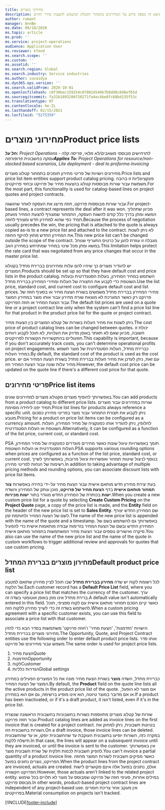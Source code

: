 ```yaml
---
title: מחירוני מוצרים
description: נושא זה מספק מידע על המחירונים בתמחור הקטלוג המשמש להצעות מחיר וחוזים.
author: rumant
manager: AnnBe
ms.date: 09/18/2020
ms.topic: article
ms.prod: ''
ms.service: project-operations
audience: Application User
ms.reviewer: kfend
ms.search.scope: ''
ms.custom: ''
ms.assetid: ''
ms.search.region: Global
ms.search.industry: Service industries
ms.author: suvaidya
ms.dyn365.ops.version: ''
ms.search.validFrom: 2020-10-01
ms.openlocfilehash: c0f30bec159254c078024549b7b0dd0c048ef65d
ms.sourcegitcommit: fa32b1893286f20271fa4ec4be8fc68bd135f53c
ms.translationtype: HT
ms.contentlocale: he-IL
ms.lasthandoff: 02/15/2021
ms.locfileid: "5275359"
---
```

# <a name="product-price-lists"></a><span data-ttu-id="809f0-103">מחירוני מוצרים</span><span class="sxs-lookup"><span data-stu-id="809f0-103">Product price lists</span></span>

<span data-ttu-id="809f0-104">_**חל על:** Project Operations לתרחישים מבוססי משאבים/לא מלאי, פריסה קלה - עסקה בחשבונית פרופורמה_</span><span class="sxs-lookup"><span data-stu-id="809f0-104">_**Applies To:** Project Operations for resource/non-stocked based scenarios, Lite deployment - deal to proforma invoicing_</span></span>

<span data-ttu-id="809f0-105">מחירונים וישויות של פריטי מחירון תומכים בתמחור קטלוג מוצרים.</span><span class="sxs-lookup"><span data-stu-id="809f0-105">Price lists and price list item entities support product catalog pricing.</span></span> <span data-ttu-id="809f0-106">פונקציונליות זו ברובה משמשת עבור שורות מבוססות קטלוג בהצעות מחיר של פרויקט ובחוזי פרויקטים.</span><span class="sxs-lookup"><span data-stu-id="809f0-106">For the most part, this functionality is used for catalog-based lines on project quotes and project contracts.</span></span>

<span data-ttu-id="809f0-107">עבור שורות מבוססות פרויקט, חוזה מייצג את העסקה לאחר שהושגה.</span><span class="sxs-lookup"><span data-stu-id="809f0-107">For project-based lines, a contract represents the deal after it was won.</span></span> <span data-ttu-id="809f0-108">מכיוון שתהליך המשא ומתן בדרך כלל קודם להשגת העסקה, התמחור שמצורף להצעת המחיר מועתק תמיד כפי שהוא למחירון חדש ומצורף לחוזה.</span><span class="sxs-lookup"><span data-stu-id="809f0-108">Because the process of negotiation usually precedes the win, the pricing that is attached to the quote is always copied as-is to a new price list and attached to the contract.</span></span> <span data-ttu-id="809f0-109">לא ניתן לשנות את המחירון החדש מחוץ להיקף החוזה.</span><span class="sxs-lookup"><span data-stu-id="809f0-109">This new price list can't be changed outside the scope of the contract.</span></span> <span data-ttu-id="809f0-110">מגבלה זו עוזרת להגן על כרטיס התעריף שנוהל במשא ומתן מכל שינוי במחיר שמתרחש במחירון האב.</span><span class="sxs-lookup"><span data-stu-id="809f0-110">This limitation helps protect the rate card that was negotiated from any price changes that occur in the master price list.</span></span>

<span data-ttu-id="809f0-111">יש להגדיר מוצרים כך שיהיו להם עלות ומחירונים בברירת מחדל בקטלוג המוצרים.</span><span class="sxs-lookup"><span data-stu-id="809f0-111">Products should be set up so that they have default cost and price lists in the product catalog.</span></span> <span data-ttu-id="809f0-112">השתמש במחיר המחירון, בעלות הסטנדרטית ובעלות השוטפת כדי לקבוע את התצורה של העלות ומחירי המחירון בברירת מחדל.</span><span class="sxs-lookup"><span data-stu-id="809f0-112">Use the list price, standard cost, and current cost to configure default cost and list prices.</span></span> <span data-ttu-id="809f0-113">מחירי המחירון בברירת מחדל משמשים בשורת הצעת מחיר או בסעיף חוזה של פרויקט רק כאשר המערכת לא מוצאת שורת מחירון עבור אותו מוצר במחירון המוצר עבור הצעת המחיר או חוזה הפרויקט.</span><span class="sxs-lookup"><span data-stu-id="809f0-113">The default list prices are used on a quote line or a project contract line only when the system can't find a price list line for that product in the product price list for the quote or project contract.</span></span>

<span data-ttu-id="809f0-114">ניתן לשנות את מחיר העלות בשורות של קטלוג המוצרים בין הצעות מחיר.</span><span class="sxs-lookup"><span data-stu-id="809f0-114">The cost price of product catalog lines can be changed between quotes.</span></span> <span data-ttu-id="809f0-115">יכולת זו חשובה, מכיוון שאם לא תאתר באופן מדויק את העלויות, לא תוכל לקבוע רווחים תפעוליים בהתקשרויות הקשורות לפרויקטים.</span><span class="sxs-lookup"><span data-stu-id="809f0-115">This capability is important, because if you don't accurately track costs, you can't determine operational profits on project engagements.</span></span> <span data-ttu-id="809f0-116">כברירת מחדל, העלות הסטנדרטית של מוצר תשמש כמחיר העלות.</span><span class="sxs-lookup"><span data-stu-id="809f0-116">By default, the standard cost of the product is used as the cost price.</span></span> <span data-ttu-id="809f0-117">עם זאת, ניתן לעדכן את מחיר העלות בברירת מחדל בשורת הצעת המחיר אם יש מחיר עלות שונה עבור הצעת המחיר הזו.</span><span class="sxs-lookup"><span data-stu-id="809f0-117">However, the default cost price can be updated on the quote line if there's a different cost price for that quote.</span></span>

## <a name="price-list-items"></a><span data-ttu-id="809f0-118">פריטי מחירונים</span><span class="sxs-lookup"><span data-stu-id="809f0-118">Price list items</span></span>

<span data-ttu-id="809f0-119">באפשרותך להוסיף מוצרים מקטלוג מוצרים למחירונים שונים.</span><span class="sxs-lookup"><span data-stu-id="809f0-119">You can add products from a product catalog to different price lists.</span></span> <span data-ttu-id="809f0-120">שורות במחירונים עבור מוצרים תמיד יפנו ליחידה מסוימת.</span><span class="sxs-lookup"><span data-stu-id="809f0-120">Price list lines for products always reference a specific unit.</span></span> <span data-ttu-id="809f0-121">ניתן לקבוע את תצורת התמחור עבור מוצר בפריטי מחירון כסכום מטבע.</span><span class="sxs-lookup"><span data-stu-id="809f0-121">Pricing for a product on price list items can be configured as a currency amount.</span></span> <span data-ttu-id="809f0-122">לחלופין, ניתן להגדיר אותו כפונקציה של מחיר המחירון, העלות השוטפת או העלות הסטנדרטית.</span><span class="sxs-lookup"><span data-stu-id="809f0-122">Alternatively, it can be configured as a function of the list price, current cost, or standard cost.</span></span>

<span data-ttu-id="809f0-123">PSA תומך באפשרויות עיגול שונות כאשר מחירים מוגדרים כפונקציה של מחיר המחירון, העלות הסטנדרטית או העלות השוטפת.</span><span class="sxs-lookup"><span data-stu-id="809f0-123">PSA supports various rounding options when prices are configured as a function of the list price, standard cost, or current cost.</span></span> <span data-ttu-id="809f0-124">בנוסף לניצול שיטות תמחור ואפשרויות עיגול מרובות, באפשרותך לשייך רשימות של הנחות לפריטי מחירון.</span><span class="sxs-lookup"><span data-stu-id="809f0-124">In addition to taking advantage of multiple pricing methods and rounding options, you can associate discount lists with price list items.</span></span> 

<span data-ttu-id="809f0-125">בעת יצירת מחירון חדש מותאם אישית עבור הצעת מחיר על-ידי בחירה באפשרות **צור תמחור מותאם אישית** בדף **הצעת מחיר של פרויקט‬**,‏ מוכן עותק של המחירון והשדה **ישות** בכותרת של המחירון החדש מוגדר בתור **ישות מכירות**.</span><span class="sxs-lookup"><span data-stu-id="809f0-125">When you create a new custom price list for a quote by selecting **Create Custom Pricing** on the **Project Quote** page, a copy of the price list is made, and the **Entity** field on the header of the new price list is set to **Sales Entity**.</span></span> <span data-ttu-id="809f0-126">שם המחירון החדש יצורף לשם של הצעת המחיר ולחותמת זמן.</span><span class="sxs-lookup"><span data-stu-id="809f0-126">The name of the new price list is appended with the name of the quote and a timestamp.</span></span> <span data-ttu-id="809f0-127">באפשרותך גם להשתמש בשם של המחירון החדש ובשם של הצעת המחיר בזרימות עבודה מותאמות אישית כדי להפעיל סיקרה ואישורים נוספים עבור הצעות מחיר המשתמשות בתמחור מותאם אישית.</span><span class="sxs-lookup"><span data-stu-id="809f0-127">You also can use the name of the new price list and the name of the quote in custom workflows to trigger additional review and approvals for quotes that use custom pricing.</span></span>

 
## <a name="default-product-price-list"></a><span data-ttu-id="809f0-128">מחירון מוצרים בברירת המחדל</span><span class="sxs-lookup"><span data-stu-id="809f0-128">Default product price list</span></span>
<span data-ttu-id="809f0-129">לכל רשומת לקוח יש שדה **מחירון בברירת מחדל** שבו תוכל לציין מחירון שתואם למטבע של הלקוח.</span><span class="sxs-lookup"><span data-stu-id="809f0-129">Each customer record has a **Default Price List** field, where you can specify a price list that matches the currency of the customer.</span></span> <span data-ttu-id="809f0-130">ערך ברירת מחדל אינו מוזן באופן אוטומטי בשדה זה.</span><span class="sxs-lookup"><span data-stu-id="809f0-130">A default value isn't automatically entered in this field.</span></span> <span data-ttu-id="809f0-131">כאשר קיים הסכם תמחור מותאם אישית עם לקוח ספציפי, תוכל להשתמש בשדה זה כדי לשייך מחירון ללקוח הזה.</span><span class="sxs-lookup"><span data-stu-id="809f0-131">When a custom pricing agreement with a specific customer exists, you can use this field to associate a price list with that customer.</span></span>

<span data-ttu-id="809f0-132">הישויות 'הזדמנות', 'הצעת מחיר' ו'חוזה פרויקט' משתמשות בסדר הבא כדי להזין מחירוני מוצרים בברירת מחדל.</span><span class="sxs-lookup"><span data-stu-id="809f0-132">The Opportunity, Quote, and Project Contract entities use the following order to enter default product price lists.</span></span> <span data-ttu-id="809f0-133">אותו סדר משמש עבור מחירונים של פרויקט.</span><span class="sxs-lookup"><span data-stu-id="809f0-133">The same order is used for project price lists.</span></span>

1.  <span data-ttu-id="809f0-134">הצעת מחיר</span><span class="sxs-lookup"><span data-stu-id="809f0-134">Quote</span></span>
2.  <span data-ttu-id="809f0-135">הזדמנות</span><span class="sxs-lookup"><span data-stu-id="809f0-135">Opportunity</span></span>
3.  <span data-ttu-id="809f0-136">לקוח</span><span class="sxs-lookup"><span data-stu-id="809f0-136">Customer</span></span>
4.  <span data-ttu-id="809f0-137">הגדרות כלליות</span><span class="sxs-lookup"><span data-stu-id="809f0-137">Global settings</span></span> 

<span data-ttu-id="809f0-138">כברירת מחדל, השדה **מוצר** בשורת הצעת מחיר מונה את כל המוצרים הפעילים במחירון המוצר של הצעת המחיר.</span><span class="sxs-lookup"><span data-stu-id="809f0-138">By default, the **Product** field on the quote line lists all the active products in the product price list of the quote.</span></span> <span data-ttu-id="809f0-139">אם מוצר לא הופעל, או אם מדובר במוצר טיוטה, הוא אינו מופיע ברשימה, גם אם הוא במחירון.</span><span class="sxs-lookup"><span data-stu-id="809f0-139">If a product has been inactivated, or if it's a draft product, it isn't listed, even if it's in the price list.</span></span> 

<span data-ttu-id="809f0-140">שורות של קטלוג מוצרים מתווספות כשורות בחשבוניות בחשבונית הראשונה שנוצרת עבור חוזה פרויקט.</span><span class="sxs-lookup"><span data-stu-id="809f0-140">Product catalog lines are added as invoice lines on the first invoice that is created for a project contract.</span></span> <span data-ttu-id="809f0-141">בטיוטת חשבונית, ניתן למחוק את השורות בחשבונית הזו.</span><span class="sxs-lookup"><span data-stu-id="809f0-141">On a draft invoice, those invoice lines can be deleted.</span></span> <span data-ttu-id="809f0-142">במקרה כזה, השורות יופיעו בחשבונית העוקבת עד שהחשבונית יופקו, או עד שהחשבונית תישלח ללקוח.</span><span class="sxs-lookup"><span data-stu-id="809f0-142">In that case, the lines will appear on a subsequent invoice until they are invoiced, or until the invoice is sent to the customer.</span></span> <span data-ttu-id="809f0-143">אין באפשרותך להפיק חשבונית לכמות חלקית של שורת חשבונית מוצר.</span><span class="sxs-lookup"><span data-stu-id="809f0-143">You can't invoice a partial quantity of a product invoice line.</span></span> <span data-ttu-id="809f0-144">כאשר מפיקים חשבונית לשורות המוצר מחוזה הפרויקט, נוצרים נתונים בפועל.</span><span class="sxs-lookup"><span data-stu-id="809f0-144">When the product lines from the project contract are invoiced, actuals are created.</span></span> <span data-ttu-id="809f0-145">אולם, נתונים בפועל אלה אינם מקושרים לישות הפרויקט הקשורה.</span><span class="sxs-lookup"><span data-stu-id="809f0-145">However, those actuals aren't linked to the related project entity.</span></span> <span data-ttu-id="809f0-146">במילים אחרות, סעיפי חוזה של פרויקט שמבוסס על מוצר לא תלויים בכל שימוש מבוסס פרויקט.</span><span class="sxs-lookup"><span data-stu-id="809f0-146">In other words, product-based project contract lines are independent of any project-based use.</span></span> <span data-ttu-id="809f0-147">אין מעקב אחר צריכת חומרים בפרויקטים.</span><span class="sxs-lookup"><span data-stu-id="809f0-147">Material consumption on projects isn't tracked.</span></span>


[!INCLUDE[footer-include](../includes/footer-banner.md)]